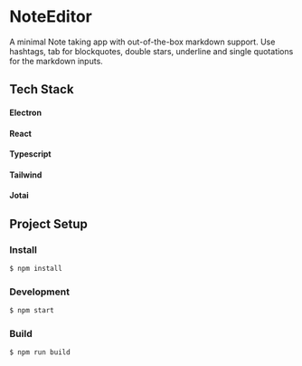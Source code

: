 # NoteEditor

A minimal Note taking app with out-of-the-box markdown support.
Use hashtags, tab for blockquotes, double stars, underline and single quotations for the markdown inputs.

## Tech Stack
  #### Electron 
  #### React
  #### Typescript
  #### Tailwind
  #### Jotai


## Project Setup

### Install

```bash
$ npm install
```

### Development

```bash
$ npm start
```

### Build

```bash
$ npm run build
```

